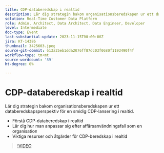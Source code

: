```yaml
---
title: CDP-databeredskap i realtid
description: Lär dig strategin bakom organisationsberedskapen ur ett databeredskapsperspektiv för en smidig CDP-lansering i realtid. Förstå CDP-databeredskap i realtid och Lär dig hur man anpassar sig efter affärsfall som en organisationViktiga resurser och åtgärder för CDP-beredskap i realtid
solution: Real-Time Customer Data Platform
role: Admin, Architect, Data Architect, Data Engineer, Developer
level: Intermediate
doc-type: Event
last-substantial-update: 2023-11-15T00:00:00Z
jira: KT-14386
thumbnail: 3425603.jpeg
source-git-commit: 613a25eb1dda2076ff87dc03f0680f1193490f4f
workflow-type: tm+mt
source-wordcount: '89'
ht-degree: 0%

---
```



# CDP-databeredskap i realtid

Lär dig strategin bakom organisationsberedskapen ur ett databeredskapsperspektiv för en smidig CDP-lansering i realtid.

* Förstå CDP-databeredskap i realtid
* Lär dig hur man anpassar sig efter affärsanvändningsfall som en organisation
* Viktiga resurser och åtgärder för CDP-beredskap i realtid

>[!VIDEO](https://video.tv.adobe.com/v/3425603/?learn=on)